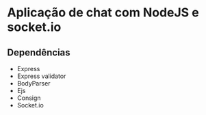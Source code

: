 <h1>Aplicação de chat com NodeJS e socket.io </h1>
<h2>Dependências</h2>
<ul>
  <li>Express</li>
  <li>Express validator</li>
  <li>BodyParser</li>
  <li>Ejs</li>
  <li>Consign</li>
  <li>Socket.io</li>
</ul>
